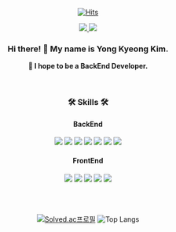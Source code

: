 <div align="center">   
 
  [![Hits](https://hits.seeyoufarm.com/api/count/incr/badge.svg?url=https%3A%2F%2Fgithub.com%2FK-Y-k&count_bg=%2379C83D&title_bg=%23504E4E&icon=esea.svg&icon_color=%23FFDD00&title=hits&edge_flat=false)](https://hits.seeyoufarm.com)
  
  <a href="https://blog.naver.com/kyk7777_">
    <img src="https://img.shields.io/badge/Tech blog-03C75A?style=flat-square&logo=naver&logoColor=white"/>
  </a>
  <a href="https://www.notion.so/Kim-Yong-Kyeong-6b0e2c8c9af74bda8a8b01d04048035f">
    <img src="https://img.shields.io/badge/Notion-000000?style=flat-square&logo=Notion&logoColor=white"/>
  </a>
	
  ### Hi there! 👋 My name is Yong Kyeong Kim.
  **🌱 I hope to be a BackEnd Developer.** 
  
  <br/>
  
  ### 🛠️ Skills 🛠️
  <h4>BackEnd</h4>
  <img src="https://img.shields.io/badge/Java-007396?style=flat-square&logo=JAVA&logoColor=white" />
  <img src="https://img.shields.io/badge/Spring-6DB33F?style=flat-square&logo=Spring&logoColor=white" />
  <img src="https://img.shields.io/badge/SpringBoot-369F36?style=flat-square&logo=SpringBoot&logoColor=white" />
  <img src="https://img.shields.io/badge/JPA-173B3F?style=flat-square&logo=Hibernate&logoColor=white" />
  <img src="https://img.shields.io/badge/QDSl-003366?style=flat-square&logo=QDSl&logoColor=white" />
  <img src="https://img.shields.io/badge/Oracle-F80000?style=flat-square&logo=ORACLE&logoColor=white" /> 
  <img src="https://img.shields.io/badge/H2-5a5a5a?style=flat-square" />
  
  <h4>FrontEnd</h4>
	<img src="https://img.shields.io/badge/HTML5-E34F26?style=flat&logo=HTML5&logoColor=white" />
  <img src="https://img.shields.io/badge/css-288CD2?style=flat-square&logo=css3&logoColor=white" />
  <img src="https://img.shields.io/badge/JavaScript-F7DF1E?style=flat-square&logo=JavaScript&logoColor=black" />
  <img src="https://img.shields.io/badge/Bootstrap-7952B3?style=flat-square&logo=Bootstrap&logoColor=white" />
  <img src="https://img.shields.io/badge/Thymeleaf-005F0F?style=flat-square&logo=thymeleaf&logoColor=white" />

  <br/><br/>
	
  [![Solved.ac프로필](http://mazassumnida.wtf/api/v2/generate_badge?boj=kyk4957)](https://solved.ac/kyk4957)
  ![Top Langs](https://github-readme-stats.vercel.app/api/top-langs/?username=K-Y-k&layout=compact)
	
</div>


<!--CD5050 CC9966 FFA500 5C6BC0 B750EA EA9A56-->
<!-- ![KYK's GitHub stats](https://github-readme-stats.vercel.app/api?username=K-Y-k) -->
  
<!--
**K-Y-k/K-Y-k** is a ✨ _special_ ✨ repository because its `README.md` (this file) appears on your GitHub profile.

Here are some ideas to get you started:

- 🔭 I’m currently working on ...
- 🌱 I’m currently learning ...
- 👯 I’m looking to collaborate on ...
- 🤔 I’m looking for help with ...
- 💬 Ask me about ...
- 📫 How to reach me: ...
- 😄 Pronouns: ...
- ⚡ Fun fact: ...
-->
